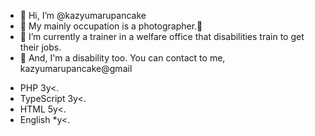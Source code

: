 - 👋 Hi, I’m @kazyumarupancake
- 👀 My mainly occupation is a photographer.📸
- 🌱 I’m currently a trainer in a welfare office that disabilities train to get their jobs.
- 💞️ And, I'm a disability too.
You can contact to me, kazyumarupancake@gmail

<!---
kazyumarupancake/kazyumarupancake is a ✨ special ✨ repository because its `README.md` (this file) appears on your GitHub profile.
You can click the Preview link to take a look at your changes.
--->

- PHP 3y<.
- TypeScript 3y<.
- HTML 5y<.
- English *y<.
